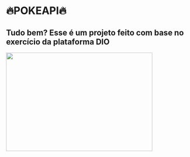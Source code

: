 # 🔥POKEAPI🔥 
## Tudo bem? Esse é um projeto feito com base no exercício da plataforma DIO

<html>
  

  <img src = "https://user-images.githubusercontent.com/75955275/203677414-7950ccc3-aded-4838-b4bc-36b8da4bdc8b.gif" width="400" height="270">
</html>


